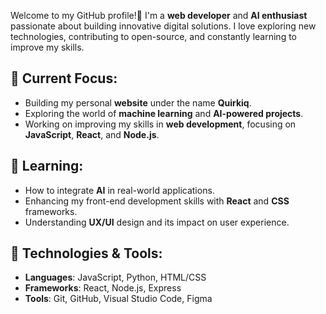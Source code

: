 Welcome to my GitHub profile!👋
I'm a **web developer** and **AI enthusiast** passionate about building innovative digital solutions. I love exploring new technologies, contributing to open-source, and constantly learning to improve my skills.

## 🚀 Current Focus:
- Building my personal **website** under the name **Quirkiq**.
- Exploring the world of **machine learning** and **AI-powered projects**.
- Working on improving my skills in **web development**, focusing on **JavaScript**, **React**, and **Node.js**.

## 🌱 Learning:
- How to integrate **AI** in real-world applications.
- Enhancing my front-end development skills with **React** and **CSS** frameworks.
- Understanding **UX/UI** design and its impact on user experience.

## 🔧 Technologies & Tools:
- **Languages**: JavaScript, Python, HTML/CSS
- **Frameworks**: React, Node.js, Express
- **Tools**: Git, GitHub, Visual Studio Code, Figma
